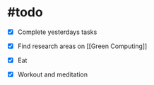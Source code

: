 
# #todo 

- [x] Complete yesterdays tasks
- [x] Find research areas on [[Green Computing]]
- [x] Eat
- [x] Workout and meditation
     
